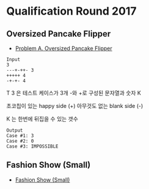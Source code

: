 # Qualification Round 2017

## Oversized Pancake Flipper
* [Problem A. Oversized Pancake Flipper](https://code.google.com/codejam/contest/3264486/dashboard)


```
Input
3
---+-++- 3
+++++ 4
-+-+- 4
```
T 3 은 테스트 케이스가 3개
-와 +로 구성된 문자열과 숫자 K

초코칩이 있는 happy side (+)
아무것도 없는 blank side (-)

K 는 한번에 뒤집을 수 있는 갯수




```
Output
Case #1: 3
Case #2: 0
Case #3: IMPOSSIBLE
```


## Fashion Show (Small)
* [Fashion Show (Small)](https://www.acmicpc.net/problem/14795)

